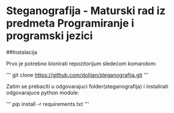 # Steganografija - Maturski rad iz predmeta Programiranje i programski jezici

##Instalacija

Prvo je potrebno klonirati repozitorijum sledećom komandom:

'''
git clone https://github.com/dolijan/steganografija.git
'''

Zatim se prebaciti u odgovarajuci folder(steganografija) i instalirati odgovarajuce python module:

'''
pip install -r requirements.txt
'''


